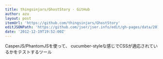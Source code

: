 ```yaml
---
title: thingsinjars/GhostStory · GitHub
author: azu
layout: post
itemUrl: 'https://github.com/thingsinjars/GhostStory'
editJSONPath: 'https://github.com/jser/jser.info/edit/gh-pages/data/2012/12/index.json'
date: '2012-12-19T19:52:00Z'
---
```

CasperJS/PhantomJSを使って、 cucumber-styleな感じでCSSが適応されているかをテストするツール
